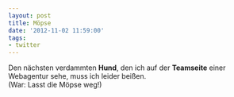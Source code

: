 ```yaml
---
layout: post
title: Möpse
date: '2012-11-02 11:59:00'
tags:
- twitter
---
```


Den nächsten verdammten __Hund__, den ich auf der __Teamseite__ einer Webagentur sehe, muss ich leider beißen.  
(War: Lasst die Möpse weg!)